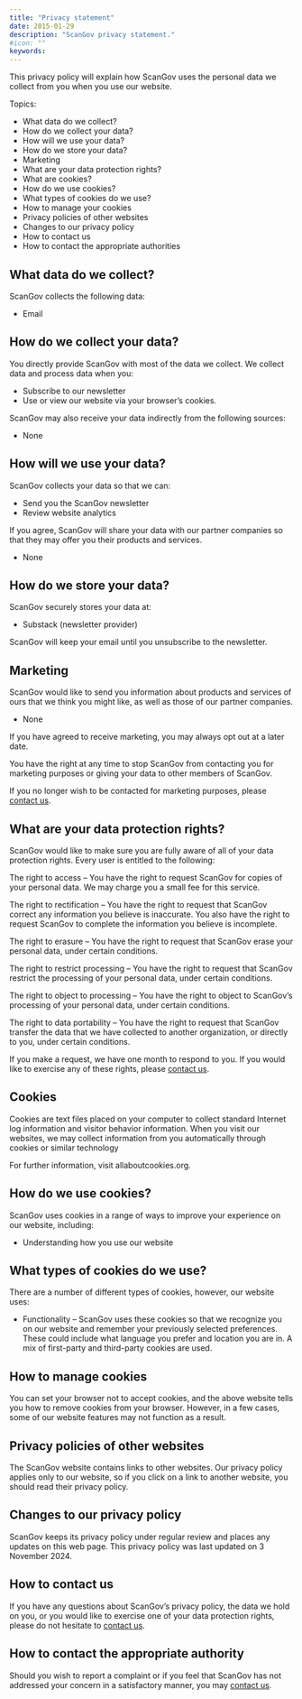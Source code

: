 ```yaml
---
title: "Privacy statement"
date: 2015-01-29
description: "ScanGov privacy statement."
#icon: ""
keywords: 
---
```


This privacy policy will explain how ScanGov uses the personal data we collect from you when you use our website.

Topics:



* What data do we collect?
* How do we collect your data?
* How will we use your data?
* How do we store your data?
* Marketing
* What are your data protection rights?
* What are cookies?
* How do we use cookies?
* What types of cookies do we use?
* How to manage your cookies
* Privacy policies of other websites
* Changes to our privacy policy
* How to contact us
* How to contact the appropriate authorities


## What data do we collect?

ScanGov collects the following data:



* Email


## How do we collect your data?

You directly provide ScanGov with most of the data we collect. We collect data and process data when you:



* Subscribe to our newsletter
* Use or view our website via your browser’s cookies.

ScanGov may also receive your data indirectly from the following sources:



* None


## How will we use your data?

ScanGov collects your data so that we can:



* Send you the ScanGov newsletter
* Review website analytics

If you agree, ScanGov will share your data with our partner companies so that they may offer you their products and services.



* None


## How do we store your data?

ScanGov securely stores your data at:



* Substack (newsletter provider)

ScanGov will keep your email until you unsubscribe to the newsletter.


## Marketing

ScanGov would like to send you information about products and services of ours that we think you might like, as well as those of our partner companies.



* None

If you have agreed to receive marketing, you may always opt out at a later date.

You have the right at any time to stop ScanGov from contacting you for marketing purposes or giving your data to other members of ScanGov.

If you no longer wish to be contacted for marketing purposes, please [contact us](https://docs.scangov.org/contact).


## What are your data protection rights?

ScanGov would like to make sure you are fully aware of all of your data protection rights. Every user is entitled to the following:

The right to access – You have the right to request ScanGov for copies of your personal data. We may charge you a small fee for this service.

The right to rectification – You have the right to request that ScanGov correct any information you believe is inaccurate. You also have the right to request ScanGov to complete the information you believe is incomplete.

The right to erasure – You have the right to request that ScanGov erase your personal data, under certain conditions.

The right to restrict processing – You have the right to request that ScanGov restrict the processing of your personal data, under certain conditions.

The right to object to processing – You have the right to object to ScanGov’s processing of your personal data, under certain conditions.

The right to data portability – You have the right to request that ScanGov transfer the data that we have collected to another organization, or directly to you, under certain conditions.

If you make a request, we have one month to respond to you. If you would like to exercise any of these rights, please [contact us](https://docs.scangov.org/contact).


## Cookies

Cookies are text files placed on your computer to collect standard Internet log information and visitor behavior information. When you visit our websites, we may collect information from you automatically through cookies or similar technology

For further information, visit allaboutcookies.org.


## How do we use cookies?

ScanGov uses cookies in a range of ways to improve your experience on our website, including:



* Understanding how you use our website


## What types of cookies do we use?

There are a number of different types of cookies, however, our website uses:



* Functionality – ScanGov uses these cookies so that we recognize you on our website and remember your previously selected preferences. These could include what language you prefer and location you are in. A mix of first-party and third-party cookies are used.


## How to manage cookies

You can set your browser not to accept cookies, and the above website tells you how to remove cookies from your browser. However, in a few cases, some of our website features may not function as a result.


## Privacy policies of other websites

The ScanGov website contains links to other websites. Our privacy policy applies only to our website, so if you click on a link to another website, you should read their privacy policy.


## Changes to our privacy policy

ScanGov keeps its privacy policy under regular review and places any updates on this web page. This privacy policy was last updated on 3 November 2024.


## How to contact us

If you have any questions about ScanGov’s privacy policy, the data we hold on you, or you would like to exercise one of your data protection rights, please do not hesitate to [contact us](https://docs.scangov.org/contact).


## How to contact the appropriate authority

Should you wish to report a complaint or if you feel that ScanGov has not addressed your concern in a satisfactory manner, you may [contact us](https://docs.scangov.org/contact).
